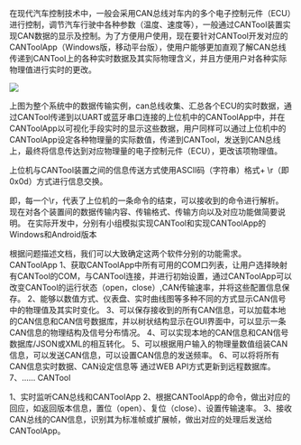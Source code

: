 在现代汽车控制技术中，一般会采用CAN总线对车内的多个电子控制元件（ECU）进行控制，调节汽车行驶中各种参数（温度、速度等），一般通过CANTool装置实现CAN数据的显示及控制。为了方便用户使用，现在要针对CANTool开发对应的CANToolApp（Windows版，移动平台版），使用户能够更加直观了解CAN总线传递到CANTool上的各种实时数据及其实际物理含义，并且方便用户对各种实际物理值进行实时的更改。

![](https://i.imgur.com/gKhwwrU.png)

上图为整个系统中的数据传输实例，can总线收集、汇总各个ECU的实时数据，通过CANTool传递到以UART或蓝牙串口连接的上位机中的CANToolApp中，并在CANToolApp以可视化手段实时的显示这些数据，用户同样可以通过上位机中的CANToolApp设定各种物理量的实际数值，传递到CANTool，发送到CAN总线上，最终将信息传达到对应物理量的电子控制元件（ECU），更改该项物理值。

上位机与CANTool装置之间的信息传送方式使用ASCII码（字符串）格式+ \r（即0x0d）方式进行信息交换。

即，每一个\r，代表了上位机的一条命令的结束，可以接收到的命令进行解析。
现在对各个装置间的数据传输内容、传输格式、传输方向以及对应功能做简要说明。
在实际开发中，分别有小组模拟实现CANTool和实现CANToolApp的Windows和Android版本

根据问题描述文档，我们可以大致确定这两个软件分别的功能需求。
CANToolApp
1、获取CANToolApp中所有可用的COM口列表，让用户选择映射有CANTool的COM，与CANTool连接，并进行初始设置，通过CANToolApp可以改变CANTool的运行状态（open，close）,CAN传输速率，并将这些配置信息保存。
2、能够以数值方式、仪表盘、实时曲线图等多种不同的方式显示CAN信号中的物理值及其实时变化。
3、可以保存接收到的所有CAN信息，可以加载本地的CAN信息和CAN信号数据库，并以树状结构显示在GUI界面中，可以显示一条CAN信息的物理结构及信号分布情况。
4、可以实现本地的CAN信息和CAN信号数据库/JSON或XML的相互转化。
5、可以根据用户输入的物理量数值组装CAN信息，可以发送CAN信息，可以设置CAN信息的发送频率。
6、可以将将所有CAN信息实时数据、CAN设定信息等 通过WEB API方式更新到远程数据库。
7、......
CANTool

1、实时监听CAN总线和CANToolApp
2、根据CANToolApp的命令，做出对应的回应，如返回版本信息，置位（open）、复位（close）、设置传输速率。
3、接收CAN总线的CAN信息，识别其为标准帧或扩展帧，做出对应的处理后发送给CANToolApp。

